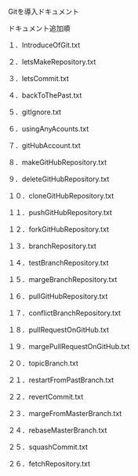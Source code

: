 Gitを導入ドキュメント

ドキュメント追加順

１．IntroduceOfGit.txt

２．letsMakeRepository.txt

３．letsCommit.txt

４．backToThePast.txt

５．gitIgnore.txt

６．usingAnyAcounts.txt

７．gitHubAccount.txt

８．makeGitHubRepository.txt

９．deleteGitHubRepository.txt

１０．cloneGitHubRepository.txt

１１．pushGitHubRepository.txt

１２．forkGitHubRepository.txt

１３．branchRepository.txt

１４．testBranchRepository.txt

１５．margeBranchRepository.txt

１６．pullGitHubRepository.txt

１７．conflictBranchRepository.txt

１８．pullRequestOnGitHub.txt

１９．margePullRequestOnGitHub.txt

２０．topicBranch.txt

２１．restartFromPastBranch.txt

２２．revertCommit.txt

２３．margeFromMasterBranch.txt

２４．rebaseMasterBranch.txt

２５．squashCommit.txt

２６．fetchRepository.txt


